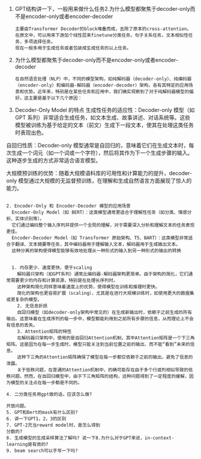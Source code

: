 1. GPT结构讲一下，一般用来做什么任务2.为什么模型都聚焦于decoder-only而不是encoder-only或者encoder-decoder
   ```
   主要由Transformer Decoder的block堆叠而成，去除了原本的cross-attention。
   在原文中，可以用来下游加个线性层来finetune分类任务，句子关系任务，文本相似性任务，多项选择任务。
   现在一般多用于生成任务或者包装成生成任务的以上任务。
   ```
2. 为什么模型都聚焦于decoder-only而不是encoder-only或者encoder-decoder
   ```
   在自然语言处理（NLP）中，不同的模型架构，如纯解码器（decoder-only）、纯编码器（encoder-only）和编码器-解码器（encoder-decoder）架构，各有其特定的应用场景和优势。近年来，特别是在某些任务和应用中，我们确实观察到了对于纯解码器模型的偏好。这主要是基于以下几个原因：

  1. Decoder-Only Model 的特点
  生成性任务的适应性：Decoder-only 模型（如 GPT 系列）非常适合生成任务，如文本生成、故事讲述、对话系统等。这些模型被训练为基于给定的文本（前文）生成下一段文本，使其在处理这类任务时表现出色。
  
  自回归性质：Decoder-only 模型通常是自回归的，意味着它们在生成文本时，每次生成一个词元（如一个词或一个字符），然后将其作为下一个生成步骤的输入。这种逐步生成的方式非常适合语言模型。
  
  大规模预训练的优势：随着大规模语料库的可用性和计算能力的提升，decoder-only 模型通过大规模的无监督预训练，在理解和生成自然语言方面展现了惊人的能力。
   ```

   ```
    2. Encoder-Only 和 Encoder-Decoder 模型的应用场景
      Encoder-Only Model（如 BERT）：这类模型通常更适合于理解性任务（如分类、情感分析、实体识别等）。
      它们通过编码整个输入序列并提供一个全局的理解，对于需要深入分析和理解文本的任务表现更佳。
      Encoder-Decoder Model（如 Transformer 原始架构、T5、BART）：这类模型非常适合于翻译、文本摘要等任务，其中编码器用于理解输入文本，解码器用于生成输出文本。
      这种分离的架构使得模型能够有效地处理从一种形式的输入到另一种形式的输出的转换
   ```
   ```
      1. 内存更少、速度更快，便于scaling
        解码器只架构（如GPT系列）通常比编码器-解码器架构更简单。由于架构的简化，它们通常需要更少的内存和计算资源，特别是在处理长序列时。
        这种架构简化同样意味着速度上的优势，使得模型在训练和推理时更快。
        简化的架构也更容易扩展（scaling），尤其是在进行大规模训练时，如使用更大的数据集或更复杂的模型。
        2. 无信息折损
        自回归模型（如decoder-only架构中常见的）在生成新输出时，依赖于之前生成的所有输出。这意味着在生成序列的每一步中，模型都能利用到之前所有步骤的信息，从而理论上不会有信息的丢失。
        3. Attention矩阵的特性
        在解码器只架构中，使用的是自回归Attention机制，其中Attention矩阵是一个下三角矩阵。这是因为在每一步生成时，模型只能关注到当前位置之前的输出，而不能“看到”未来的信息。
        这种下三角的Attention矩阵确保了模型在每一步都仅依赖于之前的输出，避免了信息的泄露。
        关于低秩问题，在普通的Attention机制中，的确可能存在由于多个行或列相似导致的低秩问题。然而，在自回归模型中，由于下三角矩阵的结构，这种问题得到了一定程度的缓解，因为模型的关注点在每一步都是不同的。
   ```
4. 二分类任务用gpt做的话，应该怎么做?

开放问题。
5. GPT和Bert的mask有什么区别?
6. 讲一下GPT1，2，3的区别
7. GPT-2充当reward model时，是怎么得到
分数的?
8. 生成模型的生成采样算法了解吗? 说一下8.为什么对于GPT来说，in-context-learning是有效的?
9. beam search可以手写一下吗?
